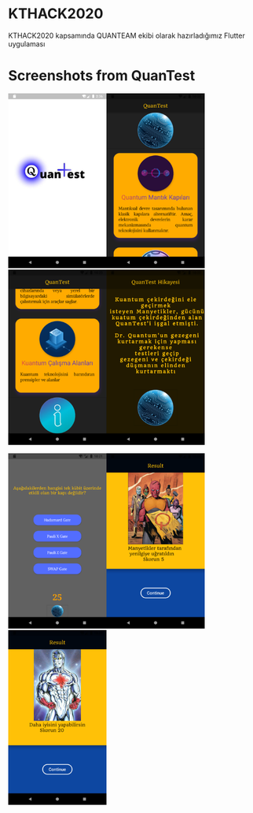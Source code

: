 # KTHACK2020
KTHACK2020 kapsamında QUANTEAM ekibi olarak hazırladığımız Flutter uygulaması 

# Screenshots from QuanTest
<img src="https://raw.githubusercontent.com/onursercanyilmaz/KTHACK2020/main/flutter-quantest/secreenshots/splash.png" width="200" heigth="400"
/><img src="https://raw.githubusercontent.com/onursercanyilmaz/KTHACK2020/main/flutter-quantest/secreenshots/home1.png" width="200" heigth="400"
/><img src="https://raw.githubusercontent.com/onursercanyilmaz/KTHACK2020/main/flutter-quantest/secreenshots/home2.png" width="200" heigth="400"
/><img src="https://raw.githubusercontent.com/onursercanyilmaz/KTHACK2020/main/flutter-quantest/secreenshots/story.png" width="200" heigth="400"
/>

<img src="https://raw.githubusercontent.com/onursercanyilmaz/KTHACK2020/main/flutter-quantest/secreenshots/test.png" width="200" heigth="400"
/><img src="https://raw.githubusercontent.com/onursercanyilmaz/KTHACK2020/main/flutter-quantest/secreenshots/yenilgi.png" width="200" heigth="400"
/><img src="https://raw.githubusercontent.com/onursercanyilmaz/KTHACK2020/main/flutter-quantest/secreenshots/orta.png" width="200" heigth="400"
/>


